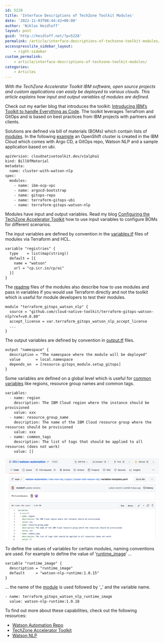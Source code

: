 ```yaml
---
id: 5228
title: 'Interface Descriptions of TechZone Toolkit Modules'
date: '2022-11-03T08:44:42+00:00'
author: 'Niklas Heidloff'
layout: post
guid: 'http://heidloff.net/?p=5228'
permalink: /article/interface-descriptions-of-techzone-toolkit-modules/
accesspresslite_sidebar_layout:
    - right-sidebar
custom_permalink:
    - article/interface-descriptions-of-techzone-toolkit-modules/
categories:
    - Articles
---
```


*With the TechZone Accelerator Toolkit IBM software, open source projects and custom applications can easily be deployed to various clouds. This article explains how input and output variables of modules are defined.*

Check out my earlier blog that introduces the toolkit: [Introducing IBM’s Toolkit to handle Everything as Code](http://heidloff.net/article/introducing-ibms-toolkit-to-handle-everything-as-code/). The toolkit leverages Terrafrom and GitOps and is based on best practices from IBM projects with partners and clients.

Solutions are defined via bill of materials (BOMs) which contain lists of [modules](https://modules.cloudnativetoolkit.dev/). In the following [example](https://github.com/IBM/watson-automation/blob/main/roks-new-nlp/bom.yaml) an OpenShift cluster is created in the IBM Cloud which comes with Argo CD, a GitOps repo, Watson NLP and a sample application based on ubi.

```
apiVersion: cloudnativetoolkit.dev/v1alpha1
kind: BillOfMaterial
metadata:
  name: cluster-with-watson-nlp
spec:
  modules:
    - name: ibm-ocp-vpc
    - name: argocd-bootstrap
    - name: gitops-repo
    - name: terraform-gitops-ubi
    - name: terraform-gitops-watson-nlp
```

Modules have input and output variables. Read my blog [Configuring the TechZone Accelerator Toolkit](http://heidloff.net/article/configuring-the-techzone-accelerator-toolkit/) how to use input variables to configure BOMs for different scenarios.

The input variables are defined by convention in the [variables.tf](https://github.com/cloud-native-toolkit/terraform-gitops-watson-nlp/blob/main/variables.tf) files of modules via Terraform and HCL.

```
variable "registries" {
  type    = list(map(string))
  default = [{
    name = "watson"
    url = "cp.icr.io/cp/ai"
  }]
}
```

The [readme](https://github.com/cloud-native-toolkit/terraform-gitops-watson-nlp#3-example-usage) files of the modules also describe how to use modules and pass in variables if you would use Terraform directly and not the toolkit which is useful for module developers to test their modules.

```
module "terraform_gitops_watson_nlp" {
  source = "github.com/cloud-native-toolkit/terraform-gitops-watson-nlp?ref=v0.0.80"
  accept_license = var.terraform_gitops_watson_nlp_accept_license
  ...
}
```

The output variables are defined by convention in [output.tf](https://github.com/cloud-native-toolkit/terraform-gitops-watson-nlp/blob/main/outputs.tf) files.

```
output "namespace" {
  description = "The namespace where the module will be deployed"
  value       = local.namespace
  depends_on  = [resource.gitops_module.setup_gitops]
}
```

Some variables are defined on a global level which is useful for [common variables](https://github.com/IBM/watson-automation/blob/main/roks-new-nlp/output/cluster-with-watson-nlp/variables-template.yaml) like regions, resource group names and common tags.

```
variables:
  - name: region
    description: The IBM Cloud region where the instance should be provisioned
    value: xxx
  - name: resource_group_name
    description: The name of the IBM Cloud resource group where the resources should be provisioned
    value: xxx
  - name: common_tags 
    description: The list of tags that should be applied to all resources (does not work)
    value: []
```

![image](/assets/img/2022/11/Screenshot-2022-11-03-at-09.36.24.png)

To define the values of variables for certain modules, naming conventions are used. For example to define the value of ‘[runtime\_image](https://github.com/cloud-native-toolkit/terraform-gitops-watson-nlp/blob/main/variables.tf#L110-L113)‘ …

```
variable "runtime_image" {
  description = "runtime_image"
  default     = "watson-nlp-runtime:1.0.15"
}
```

… the name of the [module](https://github.com/IBM/watson-automation/blob/main/roks-new-nlp/output/cluster-with-watson-nlp/variables-template.yaml#L45) is used followed by ‘\_’ and the variable name.

```
- name: terraform_gitops_watson_nlp_runtime_image
  value: watson-nlp-runtime:1.0.18
```

To find out more about these capabilities, check out the following resources:

- [Watson Automation Repo](https://github.com/IBM/watson-automation)
- [TechZone Accelerator Toolkit](https://operate.cloudnativetoolkit.dev/)
- [Watson NLP](https://www.ibm.com/docs/en/watson-libraries?topic=watson-natural-language-processing-library-embed-home)